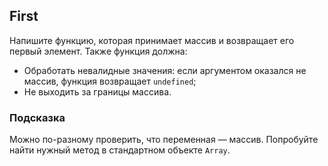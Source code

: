 ## First ##
Напишите функцию, которая принимает массив и возвращает его первый элемент. Также функция должна:

* Обработать невалидные значения: если аргументом оказался не массив, функция возвращает `undefined`;
* Не выходить за границы массива.

### Подсказка ###
Можно по-разному проверить, что переменная — массив. Попробуйте найти нужный метод в стандартном объекте `Array`.